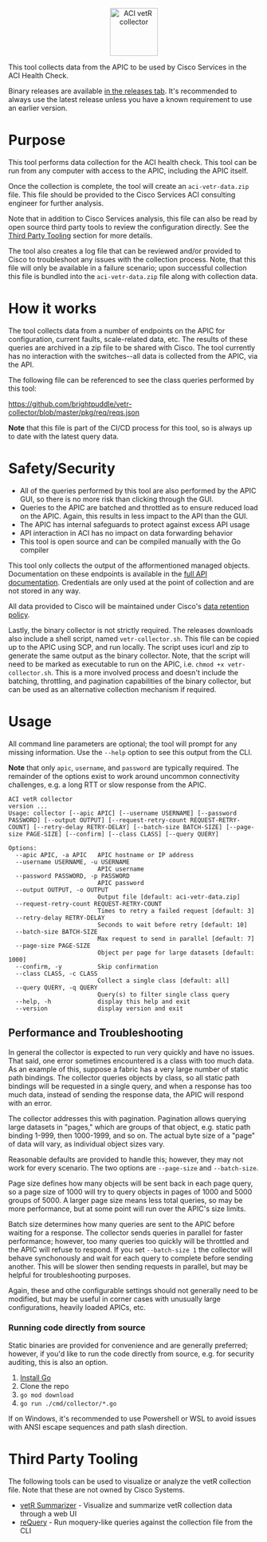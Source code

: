 <p align="center"> <img src="logo.png" height="96" border="0" alt="ACI vetR collector"> <p>

This tool collects data from the APIC to be used by Cisco Services in the ACI Health Check.

Binary releases are available [in the releases tab](https://github.com/brightpuddle/vetr-collector/releases/latest). It's recommended to always use the latest release unless you have a known requirement to use an earlier version.

Purpose
=======

This tool performs data collection for the ACI health check. This tool can be run from any computer with access to the APIC, including the APIC itself.

Once the collection is complete, the tool will create an `aci-vetr-data.zip` file. This file should be provided to the Cisco Services ACI consulting engineer for further analysis.

Note that in addition to Cisco Services analysis, this file can also be read by open source third party tools to review the configuration directly. See the [Third Party Tooling](#third-party-tooling) section for more details.

The tool also creates a log file that can be reviewed and/or provided to Cisco to troubleshoot any issues with the collection process. Note, that this file will only be available in a failure scenario; upon successful collection this file is bundled into the `aci-vetr-data.zip` file along with collection data.

How it works
============

The tool collects data from a number of endpoints on the APIC for configuration, current faults, scale-related data, etc. The results of these queries are archived in a zip file to be shared with Cisco. The tool currently has no interaction with the switches--all data is collected from the APIC, via the API.

The following file can be referenced to see the class queries performed by this tool:

https://github.com/brightpuddle/vetr-collector/blob/master/pkg/req/reqs.json

**Note** that this file is part of the CI/CD process for this tool, so is always up to date with the latest query data.

Safety/Security
===============

-	All of the queries performed by this tool are also performed by the APIC GUI, so there is no more risk than clicking through the GUI.
-	Queries to the APIC are batched and throttled as to ensure reduced load on the APIC. Again, this results in less impact to the API than the GUI.
-	The APIC has internal safeguards to protect against excess API usage
-	API interaction in ACI has no impact on data forwarding behavior
-	This tool is open source and can be compiled manually with the Go compiler

This tool only collects the output of the afformentioned managed objects. Documentation on these endpoints is available in the [full API documentation](https://developer.cisco.com/site/apic-mim-ref-api/). Credentials are only used at the point of collection and are not stored in any way.

All data provided to Cisco will be maintained under Cisco's [data retention policy](https://www.cisco.com/c/en/us/about/trust-center/global-privacy-policy.html).

Lastly, the binary collector is not strictly required. The releases downloads also include a shell script, named `vetr-collector.sh`. This file can be copied up to the APIC using SCP, and run locally. The script uses icurl and zip to generate the same output as the binary collector. Note, that the script will need to be marked as executable to run on the APIC, i.e. `chmod +x vetr-collector.sh`. This is a more involved process and doesn't include the batching, throttling, and pagination capabilities of the binary collector, but can be used as an alternative collection mechanism if required.

Usage
=====

All command line parameters are optional; the tool will prompt for any missing information. Use the `--help` option to see this output from the CLI.

**Note** that only `apic`, `username`, and `password` are typically required. The remainder of the options exist to work around uncommon connectivity challenges, e.g. a long RTT or slow response from the APIC.

```
ACI vetR collector
version ...
Usage: collector [--apic APIC] [--username USERNAME] [--password PASSWORD] [--output OUTPUT] [--request-retry-count REQUEST-RETRY-COUNT] [--retry-delay RETRY-DELAY] [--batch-size BATCH-SIZE] [--page-size PAGE-SIZE] [--confirm] [--class CLASS] [--query QUERY]

Options:
  --apic APIC, -a APIC   APIC hostname or IP address
  --username USERNAME, -u USERNAME
                         APIC username
  --password PASSWORD, -p PASSWORD
                         APIC password
  --output OUTPUT, -o OUTPUT
                         Output file [default: aci-vetr-data.zip]
  --request-retry-count REQUEST-RETRY-COUNT
                         Times to retry a failed request [default: 3]
  --retry-delay RETRY-DELAY
                         Seconds to wait before retry [default: 10]
  --batch-size BATCH-SIZE
                         Max request to send in parallel [default: 7]
  --page-size PAGE-SIZE
                         Object per page for large datasets [default: 1000]
  --confirm, -y          Skip confirmation
  --class CLASS, -c CLASS
                         Collect a single class [default: all]
  --query QUERY, -q QUERY
                         Query(s) to filter single class query
  --help, -h             display this help and exit
  --version              display version and exit

```

Performance and Troubleshooting
-------------------------------

In general the collector is expected to run very quickly and have no issues. That said, one error sometimes encountered is a class with too much data. As an example of this, suppose a fabric has a very large number of static path bindings. The collector queries objects by class, so all static path bindings will be requested in a single query, and when a response has too much data, instead of sending the response data, the APIC will respond with an error.

The collector addresses this with pagination. Pagination allows querying large datasets in "pages," which are groups of that object, e.g. static path binding 1-999, then 1000-1999, and so on. The actual byte size of a "page" of data will vary, as individual object sizes vary.

Reasonable defaults are provided to handle this; however, they may not work for every scenario. The two options are `--page-size` and `--batch-size`.

Page size defines how many objects will be sent back in each page query, so a page size of 1000 will try to query objects in pages of 1000 and 5000 groups of 5000. A larger page size means less total queries, so may be more performance, but at some point will run over the APIC's size limits.

Batch size determines how many queries are sent to the APIC before waiting for a response. The collector sends queries in parallel for faster performance; however, too many queries too quickly will be throttled and the APIC will refuse to respond. If you set `--batch-size 1` the collector will behave synchonously and wait for each query to complete before sending another. This will be slower then sending requests in parallel, but may be helpful for troubleshooting purposes.

Again, these and othe configurable settings should not generally need to be modified, but may be useful in corner cases with unusually large configurations, heavily loaded APICs, etc.

### Running code directly from source

Static binaries are provided for convenience and are generally preferred; however, if you'd like to run the code directly from source, e.g. for security auditing, this is also an option.

1.	[Install Go](https://go.dev/doc/install)
2.	Clone the repo
3.	`go mod download`
4.	`go run ./cmd/collector/*.go`

If on Windows, it's recommended to use Powershell or WSL to avoid issues with ANSI escape sequences and path slash direction.

Third Party Tooling
===================

The following tools can be used to visualize or analyze the vetR collection file. Note that these are not owned by Cisco Systems.

-	[vetR Summarizer](https://github.com/Tes3awy/vetr-summarizer) - Visualize and summarize vetR collection data through a web UI
-	[reQuery](https://github.com/brightpuddle/requery) - Run moquery-like queries against the collection file from the CLI
